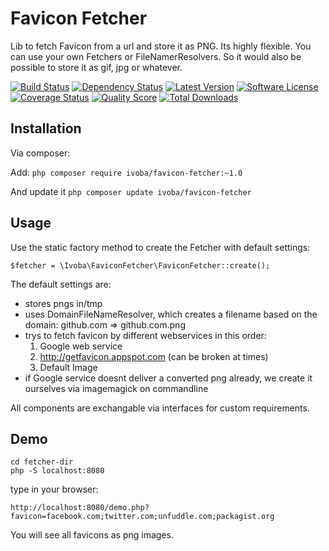 Favicon Fetcher
====

Lib to fetch Favicon from a url and store it as PNG.
Its highly flexible. You can use your own Fetchers or FileNamerResolvers.
So it would also be possible to store it as gif, jpg or whatever.

[![Build Status](https://secure.travis-ci.org/ivoba/favicon-fetcher.png?branch=master)](http://travis-ci.org/ivoba/favicon-fetcher)
[![Dependency Status](https://www.versioneye.com/php/ivoba:favicon-fetcher/master/badge.png)](https://www.versioneye.com/php/ivoba:favicon-fetcher/master)
[![Latest Version](https://img.shields.io/github/release/ivoba/favicon-fetcher.svg?style=flat-square)](https://github.com/ivoba/favicon-fetcher/releases)
[![Software License](https://img.shields.io/badge/license-MIT-brightgreen.svg?style=flat-square)](LICENSE)
[![Coverage Status](https://img.shields.io/scrutinizer/coverage/g/ivoba/favicon-fetcher.svg?style=flat-square)](https://scrutinizer-ci.com/g/ivoba/favicon-fetcher/code-structure)
[![Quality Score](https://img.shields.io/scrutinizer/g/ivoba/favicon-fetcher.svg?style=flat-square)](https://scrutinizer-ci.com/g/ivoba/favicon-fetcher)
[![Total Downloads](https://img.shields.io/packagist/dt/ivoba/favicon-fetcher.svg?style=flat-square)](https://packagist.org/packages/ivoba/favicon-fetcher)


## Installation

Via composer:

Add: ```php composer require ivoba/favicon-fetcher:~1.0```

And update it ```php composer update ivoba/favicon-fetcher```

## Usage
Use the static factory method to create the Fetcher with default settings:

    $fetcher = \Ivoba\FaviconFetcher\FaviconFetcher::create();

The default settings are:

- stores pngs in/tmp
- uses DomainFileNameResolver, which creates a filename based on the domain: github.com => github.com.png
- trys to fetch favicon by different webservices in this order:
  1. Google web service
  2. http://getfavicon.appspot.com (can be broken at times)
  3. Default Image
- if Google service doesnt deliver a converted png already, we create it ourselves via imagemagick on commandline

All components are exchangable via interfaces for custom requirements.

## Demo

    cd fetcher-dir
    php -S localhost:8080

type in your browser:

    http://localhost:8080/demo.php?favicon=facebook.com;twitter.com;unfuddle.com;packagist.org

You will see all favicons as png images.